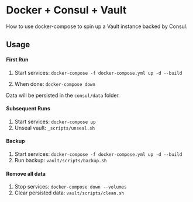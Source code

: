 # Docker + Consul + Vault

How to use docker-compose to spin up a Vault instance backed by Consul.


## Usage

#### First Run

1. Start services: `docker-compose -f docker-compose.yml up -d --build`

2. When done:      `docker-compose down`

Data will be persisted in the `consul/data` folder.


#### Subsequent Runs

1. Start services: `docker-compose up`
2. Unseal vault:   `_scripts/unseal.sh`


#### Backup

1. Start services: `docker-compose -f docker-compose.yml up -d --build`
2. Run backup:     `vault/scripts/backup.sh`


#### Remove all data

1. Stop services: `docker-compose down --volumes`
2. Clear persisted data: `vault/scripts/clean.sh`
